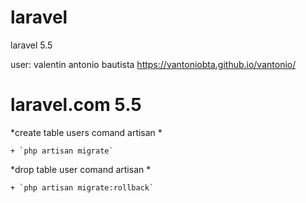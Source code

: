 # laravel
laravel 5.5 

user: valentin antonio bautista
https://vantoniobta.github.io/vantonio/

# laravel.com 5.5
*create table users comand artisan *

    + `php artisan migrate`

*drop table user comand artisan *

    + `php artisan migrate:rollback`



